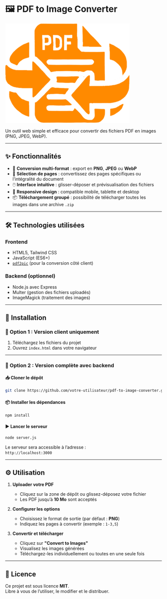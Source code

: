 # 🖼️ PDF to Image Converter

<img src="./public/assets/logo_PDF2Image_y.png" alt="Project Banner" width="400"/>

Un outil web simple et efficace pour convertir des fichiers PDF en images (PNG, JPEG, WebP).

---

## ✨ Fonctionnalités

- 📄 **Conversion multi-format** : export en **PNG**, **JPEG** ou **WebP**
- 🔢 **Sélection de pages** : convertissez des pages spécifiques ou l’intégralité du document
- 🖱️ **Interface intuitive** : glisser-déposer et prévisualisation des fichiers
- 📱 **Responsive design** : compatible mobile, tablette et desktop
- 📦 **Téléchargement groupé** : possibilité de télécharger toutes les images dans une archive `.zip`

---

## 🛠️ Technologies utilisées

### Frontend

- HTML5, Tailwind CSS  
- JavaScript (ES6+)
- [`pdf2pic`](https://www.npmjs.com/package/pdf2pic) (pour la conversion côté client)

### Backend (optionnel)

- Node.js avec Express
- Multer (gestion des fichiers uploadés)
- ImageMagick (traitement des images)

---

## 🚀 Installation

### 🔹 Option 1 : Version client uniquement

1. Téléchargez les fichiers du projet
2. Ouvrez `index.html` dans votre navigateur

---

### 🔹 Option 2 : Version complète avec backend

#### 📥 Cloner le dépôt

```bash
git clone https://github.com/votre-utilisateur/pdf-to-image-converter.git
```

#### 📦 Installer les dépendances

```bash
npm install
```

#### ▶️ Lancer le serveur

```bash
node server.js
```

Le serveur sera accessible à l’adresse :  
`http://localhost:3000`

---

## ⚙️ Utilisation

1. **Uploader votre PDF**  
   - Cliquez sur la zone de dépôt ou glissez-déposez votre fichier  
   - Les PDF jusqu’à **10 Mo** sont acceptés

2. **Configurer les options**  
   - Choisissez le format de sortie (par défaut : **PNG**)  
   - Indiquez les pages à convertir (exemple : `1-3,5`)

3. **Convertir et télécharger**  
   - Cliquez sur **"Convert to Images"**  
   - Visualisez les images générées  
   - Téléchargez-les individuellement ou toutes en une seule fois

---

## 📄 Licence

Ce projet est sous licence **MIT**.  
Libre à vous de l’utiliser, le modifier et le distribuer.